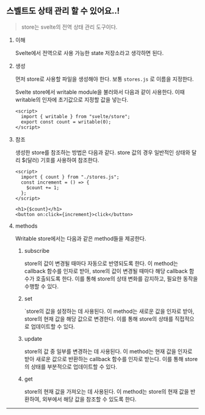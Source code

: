 ## 스벨트도 상태 관리 할 수 있어요..!

> store는 svelte의 전역 상태 관리 도구이다.

1. 이해

   Svelte에서 전역으로 사용 가능한 state 저장소라고 생각하면 된다.

2. 생성

   먼저 store로 사용할 파일을 생성해야 한다. 보통 `stores.js` 로 이름을 지정한다.

   Svelte store에서 writable module을 불러와서 다음과 같이 사용한다. 이때 writable의 인자에 초기값으로 지정할 값을 넣는다.

   ```svelte
   <script>
     import { writable } from "svelte/store";
     export const count = writable(0);
   </script>
   ```

3. 참조

   생성한 store를 참조하는 방법은 다음과 같다. store 값의 경우 일반적인 상태와 달리 $(달러) 기호를 사용하여 참조한다.

   ```svelte
   <script>
     import { count } from "./stores.js";
     const increment = () => {
       $count += 1;
     };
   </script>

   <h1>{$count}</h1>
   <button on:click={increment}>click</button>
   ```

4. methods

   Writable store에서는 다음과 같은 method들을 제공한다.

   1. subscribe

      store의 값이 변경될 때마다 자동으로 반영되도록 한다. 이 method는 callback 함수를 인자로 받아, store의 값이 변경될 때마다 해당 callback 함수가 호출되도록 한다. 이를 통해 store의 상태 변화를 감지하고, 필요한 동작을 수행할 수 있다.

   2. set

      `store의 값을 설정하는 데 사용된다. 이 method는 새로운 값을 인자로 받아, store의 현재 값을 해당 값으로 변경한다. 이를 통해 store의 상태를 직접적으로 업데이트할 수 있다.

   3. update

      store의 값 중 일부를 변경하는 데 사용된다. 이 method는 현재 값을 인자로 받아 새로운 값으로 반환하는 callback 함수를 인자로 받는다. 이를 통해 store의 상태를 부분적으로 업데이트할 수 있다.

   4. get

      store의 현재 값을 가져오는 데 사용된다. 이 method는 store의 현재 값을 반환하여, 외부에서 해당 값을 참조할 수 있도록 한다.

---
